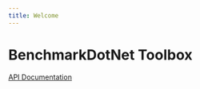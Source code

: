 ```yaml
---
title: Welcome
---
```


# BenchmarkDotNet Toolbox

[API Documentation](api/Mawosoft.BenchmarkDotNetToolbox.yml)
